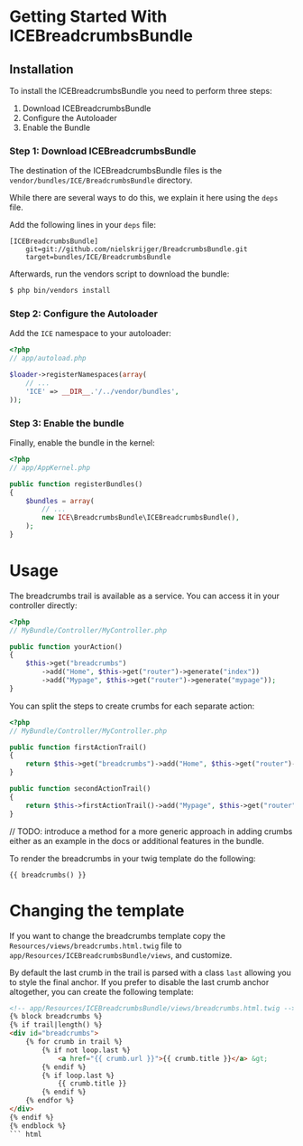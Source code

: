 Getting Started With ICEBreadcrumbsBundle
==================================

## Installation

To install the ICEBreadcrumbsBundle you need to perform three steps:

1. Download ICEBreadcrumbsBundle
2. Configure the Autoloader
3. Enable the Bundle

### Step 1: Download ICEBreadcrumbsBundle

The destination of the ICEBreadcrumbsBundle files is the
`vendor/bundles/ICE/BreadcrumbsBundle` directory.

While there are several ways to do this, we explain it here using the `deps`
file.

Add the following lines in your `deps` file:

```
[ICEBreadcrumbsBundle]
    git=git://github.com/nielskrijger/BreadcrumbsBundle.git
    target=bundles/ICE/BreadcrumbsBundle
```

Afterwards, run the vendors script to download the bundle:

``` bash
$ php bin/vendors install
```

### Step 2: Configure the Autoloader

Add the `ICE` namespace to your autoloader:

``` php
<?php
// app/autoload.php

$loader->registerNamespaces(array(
    // ...
    'ICE' => __DIR__.'/../vendor/bundles',
));
```

### Step 3: Enable the bundle

Finally, enable the bundle in the kernel:

``` php
<?php
// app/AppKernel.php

public function registerBundles()
{
    $bundles = array(
        // ...
        new ICE\BreadcrumbsBundle\ICEBreadcrumbsBundle(),
    );
}
```

Usage
=====

The breadcrumbs trail is available as a service.
You can access it in your controller directly:

``` php
<?php
// MyBundle/Controller/MyController.php

public function yourAction()
{
    $this->get("breadcrumbs")
        ->add("Home", $this->get("router")->generate("index"))
        ->add("Mypage", $this->get("router")->generate("mypage"));
}
```

You can split the steps to create crumbs for each separate action:

``` php
<?php
// MyBundle/Controller/MyController.php

public function firstActionTrail()
{
    return $this->get("breadcrumbs")->add("Home", $this->get("router")->generate("index"));
}

public function secondActionTrail()
{
    return $this->firstActionTrail()->add("Mypage", $this->get("router")->generate("mypage"));
}
```

// TODO: introduce a method for a more generic approach in adding crumbs either as an example in the docs or additional features in the bundle.

To render the breadcrumbs in your twig template do the following:

```
{{ breadcrumbs() }}
```

Changing the template
=======================

If you want to change the breadcrumbs template copy the
`Resources/views/breadcrumbs.html.twig` file to
`app/Resources/ICEBreadcrumbsBundle/views`, and customize.

By default the last crumb in the trail is parsed with a class `last` allowing you to
style the final anchor. If you prefer to disable the last crumb anchor
altogether, you can create the following template:

``` html
<!-- app/Resources/ICEBreadcrumbsBundle/views/breadcrumbs.html.twig -->
{% block breadcrumbs %}
{% if trail|length() %}
<div id="breadcrumbs">
    {% for crumb in trail %}
        {% if not loop.last %}
			<a href="{{ crumb.url }}">{{ crumb.title }}</a> &gt;
        {% endif %}
		{% if loop.last %}
			{{ crumb.title }}
		{% endif %}
    {% endfor %}
</div>
{% endif %}
{% endblock %}
``` html
